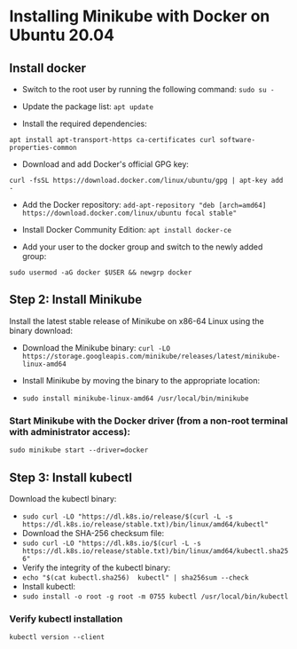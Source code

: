 # Installing Minikube with Docker on Ubuntu 20.04

## Install docker 

* Switch to the root user by running the following command:
```sudo su -```

* Update the package list:
```apt update```

* Install the required dependencies:

```apt install apt-transport-https ca-certificates curl software-properties-common```

* Download and add Docker's official GPG key:

```curl -fsSL https://download.docker.com/linux/ubuntu/gpg | apt-key add -```

* Add the Docker repository:
```add-apt-repository "deb [arch=amd64] https://download.docker.com/linux/ubuntu focal stable"```

* Install Docker Community Edition:
```apt install docker-ce```

* Add your user to the docker group and switch to the newly added group:

```sudo usermod -aG docker $USER && newgrp docker```


## Step 2: Install Minikube
Install the latest stable release of Minikube on x86-64 Linux using the binary download:

* Download the Minikube binary:
```curl -LO https://storage.googleapis.com/minikube/releases/latest/minikube-linux-amd64```

* Install Minikube by moving the binary to the appropriate location:
* ```sudo install minikube-linux-amd64 /usr/local/bin/minikube```

### Start Minikube with the Docker driver (from a non-root terminal with administrator access):

```sudo minikube start --driver=docker```

## Step 3: Install kubectl
Download the kubectl binary:
* ```sudo curl -LO "https://dl.k8s.io/release/$(curl -L -s https://dl.k8s.io/release/stable.txt)/bin/linux/amd64/kubectl"```
* Download the SHA-256 checksum file:
* ```sudo curl -LO "https://dl.k8s.io/$(curl -L -s https://dl.k8s.io/release/stable.txt)/bin/linux/amd64/kubectl.sha256"```
* Verify the integrity of the kubectl binary:
* ```echo "$(cat kubectl.sha256)  kubectl" | sha256sum --check```
* Install kubectl:
* ```sudo install -o root -g root -m 0755 kubectl /usr/local/bin/kubectl```

### Verify kubectl installation
```kubectl version --client```


